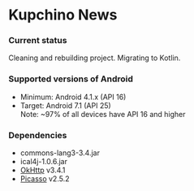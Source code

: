 # Kupchino News

### Current status
Cleaning and rebuilding project. Migrating to Kotlin.

### Supported versions of Android
- Minimum: Android 4.1.x (API 16)
- Target: Android 7.1 (API 25) <br />
Note: ~97% of all devices have API 16 and higher

### Dependencies
- commons-lang3-3.4.jar
- ical4j-1.0.6.jar
- [OkHttp](https://github.com/square/okhttp) v3.4.1
- [Picasso](http://square.github.io/picasso/) v2.5.2
